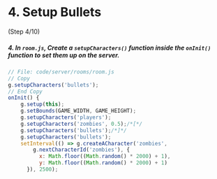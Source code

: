 # 4. Setup Bullets
 (Step 4/10)

##### 4. In `room.js`, Create a `setupCharacters()` function inside the `onInit()` function to set them up on the server.

``` javascript
// File: code/server/rooms/room.js
// Copy
g.setupCharacters('bullets');
// End Copy
onInit() {
	g.setup(this);
	g.setBounds(GAME_WIDTH, GAME_HEIGHT);
	g.setupCharacters('players');
	g.setupCharacters('zombies', 0.5);/*[*/
	g.setupCharacters('bullets');/*]*/
	g.setupCharacters('bullets');
    setInterval(() => g.createACharacter('zombies',
	    g.nextCharacterId('zombies'), {
		  x: Math.floor((Math.random() * 2000) + 1),
		  y: Math.floor((Math.random() * 2000) + 1)
	  }), 2500);
```

    